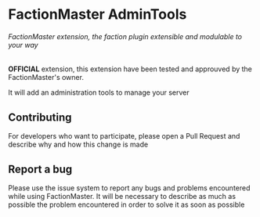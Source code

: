 # FactionMaster AdminTools
###### FactionMaster extension, the faction plugin extensible and modulable to your way
**OFFICIAL** extension, this extension have been tested and approuved by the FactionMaster's owner.

It will add an administration tools to manage your server

## Contributing
For developers who want to participate, please open a Pull Request and describe why and how this change is made

## Report a bug
Please use the issue system to report any bugs and problems encountered while using FactionMaster. 
It will be necessary to describe as much as possible the problem encountered in order to solve it as soon as possible
